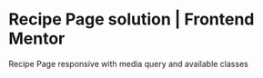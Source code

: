 # Recipe Page solution | Frontend Mentor
Recipe Page responsive with media query and available classes

